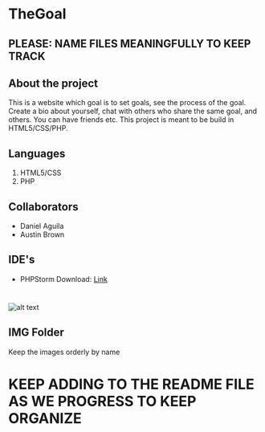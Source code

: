 # TheGoal
## PLEASE: NAME FILES MEANINGFULLY TO KEEP TRACK
## About the project
This is a website which goal is to set goals, see the process of the goal. Create a bio about yourself, chat with others who share the same goal, and others. You can have friends etc. 
This project is meant to be build in HTML5/CSS/PHP.
## Languages
1) HTML5/CSS
2) PHP
## Collaborators
- Daniel Aguila
- Austin Brown
## IDE's
- PHPStorm Download:
<a href="https://www.jetbrains.com/phpstorm/">Link</a>
#
![alt text](https://encrypted-tbn0.gstatic.com/images?q=tbn:ANd9GcSDWp27vtoqpqP9bHfBNyJhr8fAR4um3S99IlxaVUU1YBOmSEmpIg)
## IMG Folder
Keep the images orderly by name

# KEEP ADDING TO THE README FILE AS WE PROGRESS TO KEEP ORGANIZE
